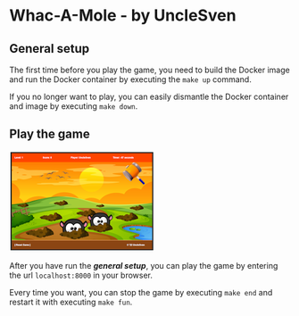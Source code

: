 # Whac-A-Mole - by UncleSven

## General setup

The first time before you play the game, you need to build the Docker image and run the Docker container by executing
the `make up` command.

If you no longer want to play, you can easily dismantle the Docker container and image by executing `make down`.

## Play the game

![Whac-A-Mole - by UncleSven](/teaser_whac-a-mole.png)

After you have run the **_general setup_**, you can play the game by entering the url `localhost:8000` in your browser.

Every time you want, you can stop the game by executing `make end` and restart it with executing `make fun`.
